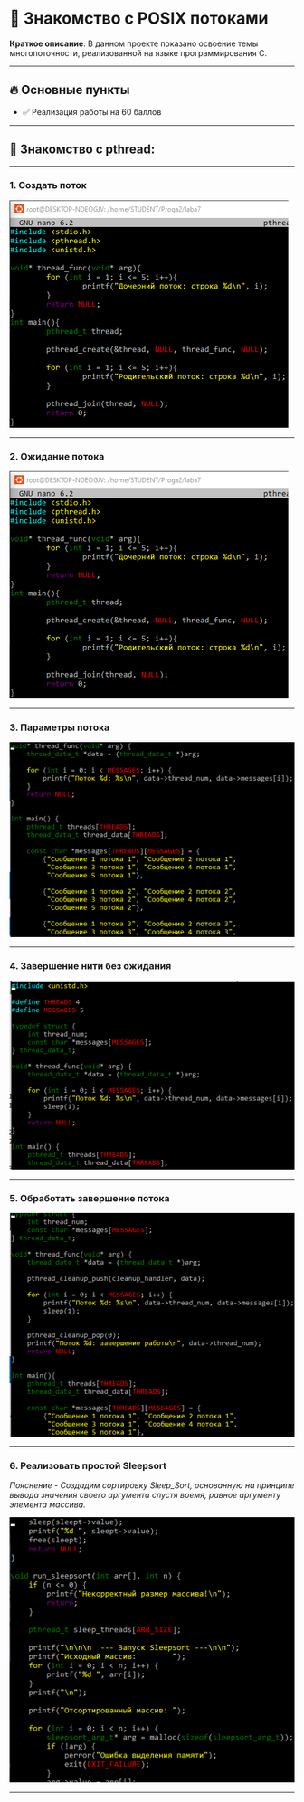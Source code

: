 # 🚀 Знакомство с POSIX потоками

**Краткое описание**: В данном проекте показано освоение темы многопоточности, реализованной на языке программирования C.

---

## 🔥 Основные пункты 
- ✅ Реализация работы на 60 баллов

---

## 📙 Знакомство с pthread:
---

### 1.	Создать поток


![image](https://github.com/BlexArown/Programming-C2/blob/main/laba7/Screenshot_1.png?raw=true)

---

### 2.	Ожидание потока


![image](https://github.com/BlexArown/Programming-C2/blob/main/laba7/Screenshot_1.png?raw=true)

---

### 3.	Параметры потока



![image](https://github.com/BlexArown/Programming-C2/blob/main/laba7/Screenshot_2.png?raw=true)

---

### 4.	Завершение нити без ожидания


![image](https://github.com/BlexArown/Programming-C2/blob/main/laba7/Screenshot_3.png?raw=true)

---

### 5.	Обработать завершение потока


![image](https://github.com/BlexArown/Programming-C2/blob/main/laba7/Screenshot_4.png?raw=true)

---

### 6.	Реализовать простой Sleepsort
*Пояснение - Создадим сортировку Sleep_Sort, основанную на принципе вывода значения своего аргумента спустя время, равное аргументу элемента массива.*


![image](https://github.com/BlexArown/Programming-C2/blob/main/laba7/Screenshot_5.png?raw=true)

---
